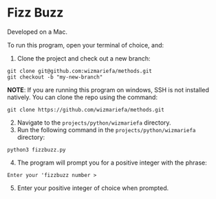 # Fizz Buzz
Developed on a Mac.

To run this program, open your terminal of choice, and:
1. Clone the project and check out a new branch:
```
git clone git@github.com:wizmariefa/methods.git
git checkout -b "my-new-branch"
```
**NOTE**: If you are running this program on windows, SSH is not installed natively. 
You can clone the repo using the command: 
```
git clone https://github.com/wizmariefa/methods.git
```

2. Navigate to the `projects/python/wizmariefa` directory.
3. Run the following command in the `projects/python/wizmariefa` directory:
```
python3 fizzbuzz.py
```
4. The program will prompt you for a positive integer with the phrase:
```
Enter your 'fizzbuzz number > 
```
5. Enter your positive integer of choice when prompted.